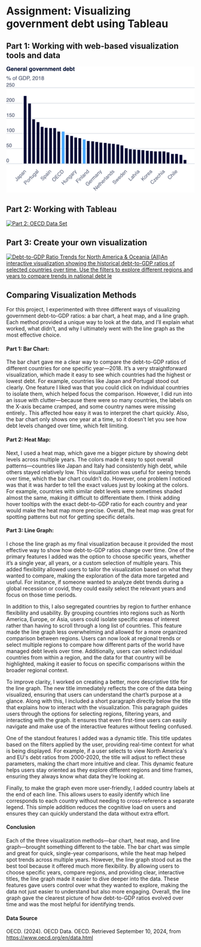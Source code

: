 # Assignment: Visualizing government debt using Tableau
## Part 1: Working with web-based visualization tools and data
<img src="Part1.png" alt="Government Debt Bar Chart" width="700" />



## Part 2: Working with Tableau 
<div class='tableauPlaceholder' id='viz1725975588561' style='position: relative'><noscript><a href='#'><img alt='Part 2: OECD Data Set ' src='https:&#47;&#47;public.tableau.com&#47;static&#47;images&#47;Pa&#47;Part2OECDDataset&#47;Part2OECDDataSet&#47;1_rss.png' style='border: none' /></a></noscript><object class='tableauViz'  style='display:none;'><param name='host_url' value='https%3A%2F%2Fpublic.tableau.com%2F' /> <param name='embed_code_version' value='3' /> <param name='site_root' value='' /><param name='name' value='Part2OECDDataset&#47;Part2OECDDataSet' /><param name='tabs' value='no' /><param name='toolbar' value='yes' /><param name='static_image' value='https:&#47;&#47;public.tableau.com&#47;static&#47;images&#47;Pa&#47;Part2OECDDataset&#47;Part2OECDDataSet&#47;1.png' /> <param name='animate_transition' value='yes' /><param name='display_static_image' value='yes' /><param name='display_spinner' value='yes' /><param name='display_overlay' value='yes' /><param name='display_count' value='yes' /><param name='language' value='en-US' /><param name='filter' value='publish=yes' /></object></div>                
<script type='text/javascript'>                  
  var divElement = document.getElementById('viz1725975588561');               
  var vizElement = divElement.getElementsByTagName('object')[0];                   
  vizElement.style.width='100%';vizElement.style.height=(divElement.offsetWidth*0.75)+'px';                 
  var scriptElement = document.createElement('script');                  
  scriptElement.src = 'https://public.tableau.com/javascripts/api/viz_v1.js';               
  vizElement.parentNode.insertBefore(scriptElement, vizElement);                
</script>



## Part 3: Create your own visualization
<div class='tableauPlaceholder' id='viz1725850514101' style='position: relative'><noscript><a href='#'><img alt='Debt-to-GDP Ratio Trends for North America &amp; Oceania (All)An interactive visualization showing the historical debt-to-GDP ratios of selected countries over time. Use the filters to explore different regions and years to compare trends in national debt le ' src='https:&#47;&#47;public.tableau.com&#47;static&#47;images&#47;5M&#47;5MJHW7DT7&#47;1_rss.png' style='border: none' /></a></noscript><object class='tableauViz'  style='display:none;'><param name='host_url' value='https%3A%2F%2Fpublic.tableau.com%2F' /> <param name='embed_code_version' value='3' /> <param name='path' value='shared&#47;5MJHW7DT7' /> <param name='toolbar' value='yes' /><param name='static_image' value='https:&#47;&#47;public.tableau.com&#47;static&#47;images&#47;5M&#47;5MJHW7DT7&#47;1.png' /> <param name='animate_transition' value='yes' /><param name='display_static_image' value='yes' /><param name='display_spinner' value='yes' /><param name='display_overlay' value='yes' /><param name='display_count' value='yes' /><param name='language' value='en-US' /><param name='filter' value='publish=yes' /></object></div>              
<script type='text/javascript'>                   
  var divElement = document.getElementById('viz1725850514101');                   
  var vizElement = divElement.getElementsByTagName('object')[0];                   
  vizElement.style.width='100%';vizElement.style.height=(divElement.offsetWidth*0.75)+'px';                   
  var scriptElement = document.createElement('script');                   
  scriptElement.src = 'https://public.tableau.com/javascripts/api/viz_v1.js';                   
  vizElement.parentNode.insertBefore(scriptElement, vizElement);               
</script>


## Comparing Visualization Methods

For this project, I experimented with three different ways of visualizing government debt-to-GDP ratios: a bar chart, a heat map, and a line graph. Each method provided a unique way to look at the data, and I’ll explain what worked, what didn’t, and why I ultimately went with the line graph as the most effective choice.

#### Part 1: Bar Chart:
The bar chart gave me a clear way to compare the debt-to-GDP ratios of different countries for one specific year—2018. It’s a very straightforward visualization, which made it easy to see which countries had the highest or lowest debt. For example, countries like Japan and Portugal stood out clearly. One feature I liked was that you could click on individual countries to isolate them, which helped focus the comparison. However, I did run into an issue with clutter—because there were so many countries, the labels on the X-axis became cramped, and some country names were missing entirely.. This affected how easy it was to interpret the chart quickly. Also, the bar chart only shows one year at a time, so it doesn’t let you see how debt levels changed over time, which felt limiting.

#### Part 2: Heat Map:
Next, I used a heat map, which gave me a bigger picture by showing debt levels across multiple years. The colors made it easy to spot overall patterns—countries like Japan and Italy had consistently high debt, while others stayed relatively low. This visualization was useful for seeing trends over time, which the bar chart couldn’t do. However, one problem I noticed was that it was harder to tell the exact values just by looking at the colors. For example, countries with similar debt levels were sometimes shaded almost the same, making it difficult to differentiate them. I think adding hover tooltips with the exact debt-to-GDP ratio for each country and year would make the heat map more precise. Overall, the heat map was great for spotting patterns but not for getting specific details.

#### Part 3: Line Graph:
I chose the line graph as my final visualization because it provided the most effective way to show how debt-to-GDP ratios change over time. One of the primary features I added was the option to choose specific years, whether it’s a single year, all years, or a custom selection of multiple years. This added flexibility allowed users to tailor the visualization based on what they wanted to compare, making the exploration of the data more targeted and useful. For instance, if someone wanted to analyze debt trends during a global recession or covid, they could easily select the relevant years and focus on those time periods.

In addition to this, I also segregated countries by region to further enhance flexibility and usability. By grouping countries into regions such as North America, Europe, or Asia, users could isolate specific areas of interest rather than having to scroll through a long list of countries. This feature made the line graph less overwhelming and allowed for a more organized comparison between regions. Users can now look at regional trends or select multiple regions to compare how different parts of the world have managed debt levels over time. Additionally, users can select individual countries from within a region, and the data for that country will be highlighted, making it easier to focus on specific comparisons within the broader regional context.

To improve clarity, I worked on creating a better, more descriptive title for the line graph. The new title immediately reflects the core of the data being visualized, ensuring that users can understand the chart’s purpose at a glance. Along with this, I included a short paragraph directly below the title that explains how to interact with the visualization. This paragraph guides users through the options for selecting regions, filtering years, and interacting with the graph. It ensures that even first-time users can easily navigate and make use of the interactive features without feeling confused.

One of the standout features I added was a dynamic title. This title updates based on the filters applied by the user, providing real-time context for what is being displayed. For example, if a user selects to view North America's and EU's debt ratios from 2000-2020, the title will adjust to reflect these parameters, making the chart more intuitive and clear. This dynamic feature helps users stay oriented as they explore different regions and time frames, ensuring they always know what data they’re looking at.

Finally, to make the graph even more user-friendly, I added country labels at the end of each line. This allows users to easily identify which line corresponds to each country without needing to cross-reference a separate legend. This simple addition reduces the cognitive load on users and ensures they can quickly understand the data without extra effort.

#### Conclusion
Each of the three visualization methods—bar chart, heat map, and line graph—brought something different to the table. The bar chart was simple and great for quick, single-year comparisons, while the heat map helped spot trends across multiple years. However, the line graph stood out as the best tool because it offered much more flexibility. By allowing users to choose specific years, compare regions, and providing clear, interactive titles, the line graph made it easier to dive deeper into the data. These features gave users control over what they wanted to explore, making the data not just easier to understand but also more engaging. Overall, the line graph gave the clearest picture of how debt-to-GDP ratios evolved over time and was the most helpful for identifying trends.

#### Data Source
OECD. (2024). OECD Data. OECD. Retrieved September 10, 2024, from https://www.oecd.org/en/data.html
